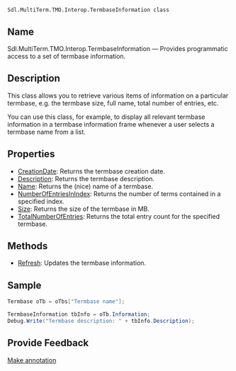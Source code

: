 

# 
    Sdl.MultiTerm.TMO.Interop.TermbaseInformation class



## Name

Sdl.MultiTerm.TMO.Interop.TermbaseInformation —          Provides programmatic access to a set of termbase information.



## Description



This class allows you to retrieve various items of information on a particular termbase, e.g. the termbase size, full name, total number of entries, etc.

You can use this class, for example, to display all relevant termbase information in a termbase information frame whenever a user selects a termbase name from a list.



## Properties

* [CreationDate](Sdl.MultiTerm.TMO.Interop.TermbaseInformation.CreationDate.html): Returns the termbase creation date.
* [Description](Sdl.MultiTerm.TMO.Interop.TermbaseInformation.Description.html): Returns the termbase description.
* [Name](Sdl.MultiTerm.TMO.Interop.TermbaseInformation.Name.html): Returns the (nice) name of a termbase.
* [NumberOfEntriesInIndex](Sdl.MultiTerm.TMO.Interop.TermbaseInformation.NumberOfEntriesInIndex.html): Returns the number of terms contained in a specified index.
* [Size](Sdl.MultiTerm.TMO.Interop.TermbaseInformation.Size.html): Returns the size of the termbase in MB.
* [TotalNumberOfEntries](Sdl.MultiTerm.TMO.Interop.TermbaseInformation.TotalNumberOfEntries.html): Returns the total entry count for the specified termbase.




## Methods

* [Refresh](Sdl.MultiTerm.TMO.Interop.TermbaseInformation.Refresh.html): Updates the termbase information.




## Sample


```cs
Termbase oTb = oTbs["Termbase name"];

TermbaseInformation tbInfo = oTb.Information;
Debug.Write("Termbase description: " + tbInfo.Description);
```



## Provide Feedback

[Make annotation](mailto:sdk-feedback@sdl.com&amp;subject=Reference%20for%20Sdl.MultiTerm.TMO.Interop.TermbaseInformation)

